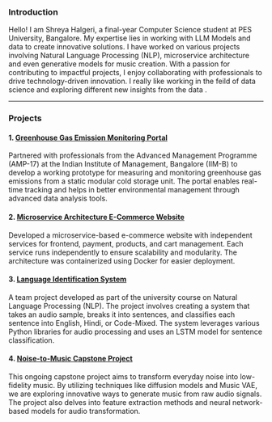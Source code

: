 ### Introduction

Hello! I am Shreya Halgeri, a final-year Computer Science student at PES University, Bangalore. My expertise lies in working with LLM Models and data to create innovative solutions. I have worked on various projects involving Natural Language Processing (NLP), microservice architecture and even generative models for music creation. With a passion for contributing to impactful projects, I enjoy collaborating with professionals to drive technology-driven innovation. I really like working in the feild of data science and exploring different new insights from the data . 

---

### Projects

#### 1. [Greenhouse Gas Emission Monitoring Portal](https://github.com/AayushNagarr/ProjectPondi)
Partnered with professionals from the Advanced Management Programme (AMP-17) at the Indian Institute of Management, Bangalore (IIM-B) to develop a working prototype for measuring and monitoring greenhouse gas emissions from a static modular cold storage unit. The portal enables real-time tracking and helps in better environmental management through advanced data analysis tools.

#### 2. [Microservice Architecture E-Commerce Website](https://github.com/sreesachith/microservice-architecture-e-commerce-website)
Developed a microservice-based e-commerce website with independent services for frontend, payment, products, and cart management. Each service runs independently to ensure scalability and modularity. The architecture was containerized using Docker for easier deployment.


#### 3. [Language Identification System](https://github.com/AkshayAnand2931/LanguageIdentification)
A team project developed as part of the university course on Natural Language Processing (NLP). The project involves creating a system that takes an audio sample, breaks it into sentences, and classifies each sentence into English, Hindi, or Code-Mixed. The system leverages various Python libraries for audio processing and uses an LSTM model for sentence classification.

#### 4. [Noise-to-Music Capstone Project](https://github.com/Noise-to-music)
This ongoing capstone project aims to transform everyday noise into low-fidelity music. By utilizing techniques like diffusion models and Music VAE, we are exploring innovative ways to generate music from raw audio signals. The project also delves into feature extraction methods and neural network-based models for audio transformation.

